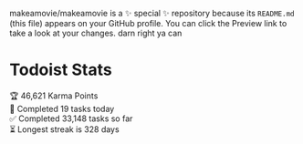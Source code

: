 makeamovie/makeamovie is a ✨ special ✨ repository because its `README.md` (this file) appears on your GitHub profile.
You can click the Preview link to take a look at your changes. darn right ya can

# Todoist Stats

<!-- TODO-IST:START -->
🏆  46,621 Karma Points           
🌸  Completed 19 tasks today           
✅  Completed 33,148 tasks so far           
⏳  Longest streak is 328 days
<!-- TODO-IST:END -->